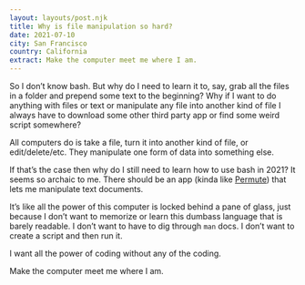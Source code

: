 ```yaml
---
layout: layouts/post.njk
title: Why is file manipulation so hard?
date: 2021-07-10
city: San Francisco
country: California
extract: Make the computer meet me where I am.
---
```


So I don’t know bash. But why do I need to learn it to, say, grab all the files in a folder and prepend some text to the beginning? Why if I want to do anything with files or text or manipulate any file into another kind of file I always have to download some other third party app or find some weird script somewhere?

All computers do is take a file, turn it into another kind of file, or edit/delete/etc. They manipulate one form of data into something else.

If that’s the case then why do I still need to learn how to use bash in 2021? It seems so archaic to me. There should be an app (kinda like [Permute](https://software.charliemonroe.net/permute/)) that lets me manipulate text documents.

It’s like all the power of this computer is locked behind a pane of glass, just because I don’t want to memorize or learn this dumbass language that is barely readable. I don’t want to have to dig through `man` docs. I don’t want to create a script and then run it.

I want all the power of coding without any of the coding.

Make the computer meet me where I am.
